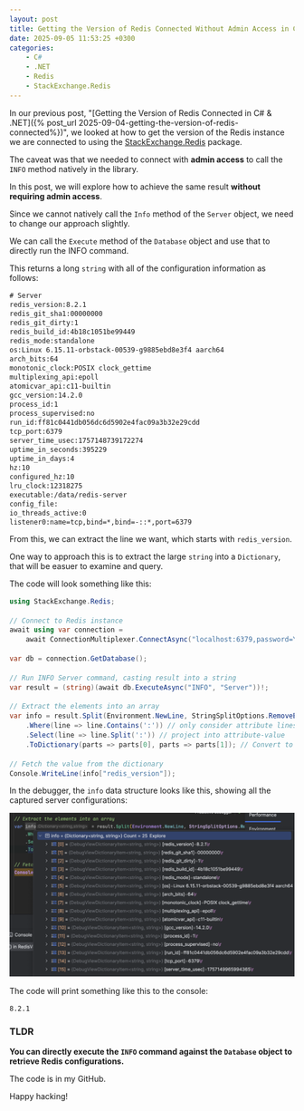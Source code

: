 ```yaml
---
layout: post
title: Getting the Version of Redis Connected Without Admin Access in C# & .NET
date: 2025-09-05 11:53:25 +0300
categories:
    - C#
    - .NET
    - Redis
    - StackExchange.Redis
---
```


In our previous post, "[Getting the Version of Redis Connected in C# & .NET]({% post_url 2025-09-04-getting-the-version-of-redis-connected%})", we looked at how to get the version of the Redis instance we are connected to using the [StackExchange.Redis](https://github.com/StackExchange/StackExchange.Redis) package.

The caveat was that we needed to connect with **admin access** to call the `INFO` method natively in the library.

In this post, we will explore how to achieve the same result **without requiring admin access**.

Since we cannot natively call the `Info` method of the `Server` object, we need to change our approach slightly.

We can call the `Execute` method of the `Database` object and use that to directly run the INFO command.

This returns a long `string` with all of the configuration information as follows:

```plaintext
# Server
redis_version:8.2.1
redis_git_sha1:00000000
redis_git_dirty:1
redis_build_id:4b18c1051be99449
redis_mode:standalone
os:Linux 6.15.11-orbstack-00539-g9885ebd8e3f4 aarch64
arch_bits:64
monotonic_clock:POSIX clock_gettime
multiplexing_api:epoll
atomicvar_api:c11-builtin
gcc_version:14.2.0
process_id:1
process_supervised:no
run_id:ff81c0441db056dc6d5902e4fac09a3b32e29cdd
tcp_port:6379
server_time_usec:1757148739172274
uptime_in_seconds:395229
uptime_in_days:4
hz:10
configured_hz:10
lru_clock:12318275
executable:/data/redis-server
config_file:
io_threads_active:0
listener0:name=tcp,bind=*,bind=-::*,port=6379
```

From this, we can extract the line we want, which starts with `redis_version`.

One way to approach this is to extract the large `string` into a `Dictionary`, that will be easuer to examine and query.

The code will look something like this:

```c#
using StackExchange.Redis;

// Connect to Redis instance
await using var connection =
    await ConnectionMultiplexer.ConnectAsync("localhost:6379,password=YourStrongPassword123");

var db = connection.GetDatabase();

// Run INFO Server command, casting result into a string
var result = (string)(await db.ExecuteAsync("INFO", "Server"))!;

// Extract the elements into an array
var info = result.Split(Environment.NewLine, StringSplitOptions.RemoveEmptyEntries)
    .Where(line => line.Contains(':')) // only consider attribute lines 
    .Select(line => line.Split(':')) // project into attribute-value
    .ToDictionary(parts => parts[0], parts => parts[1]); // Convert to dictionary

// Fetch the value from the dictionary
Console.WriteLine(info["redis_version"]);
```

In the debugger, the `info` data structure looks like this, showing all the captured server configurations:

![redisInfo](../images/2025/09/redisInfo.png)

The code will print something like this to the console:

```plaintext
8.2.1
```

### TLDR

**You can directly execute the `INFO` command against the `Database` object to retrieve Redis configurations.**

The code is in my GitHub.

Happy hacking!
